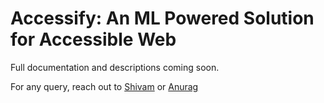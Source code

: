# Accessify: An ML Powered Solution for Accessible Web


Full documentation and descriptions coming soon.

For any query, reach out to [Shivam](mailto:shivamsngh@hotmail.com) or [Anurag](mailto:anurag.bhd@gmail.com)